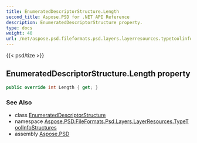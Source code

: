 ```yaml
---
title: EnumeratedDescriptorStructure.Length
second_title: Aspose.PSD for .NET API Reference
description: EnumeratedDescriptorStructure property. 
type: docs
weight: 40
url: /net/aspose.psd.fileformats.psd.layers.layerresources.typetoolinfostructures/enumerateddescriptorstructure/length/
---
```

{{< psd/tize >}}
## EnumeratedDescriptorStructure.Length property

```csharp
public override int Length { get; }
```

### See Also

* class [EnumeratedDescriptorStructure](../)
* namespace [Aspose.PSD.FileFormats.Psd.Layers.LayerResources.TypeToolInfoStructures](../../enumerateddescriptorstructure/)
* assembly [Aspose.PSD](../../../)


